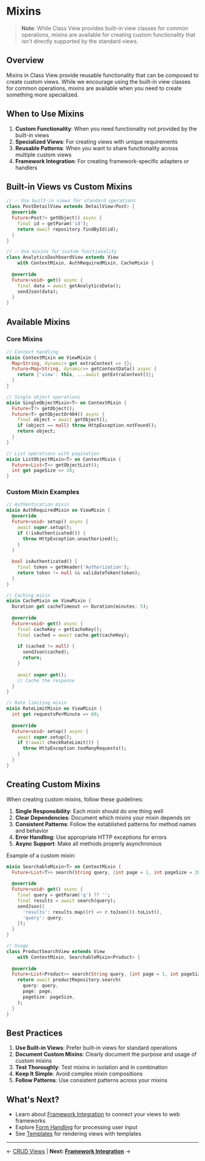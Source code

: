 # Mixins

> **Note**: While Class View provides built-in view classes for common operations, mixins are available for creating
> custom functionality that isn't directly supported by the standard views.

## Overview

Mixins in Class View provide reusable functionality that can be composed to create custom views. While we encourage
using the built-in view classes for common operations, mixins are available when you need to create something more
specialized.

## When to Use Mixins

1. **Custom Functionality**: When you need functionality not provided by the built-in views
2. **Specialized Views**: For creating views with unique requirements
3. **Reusable Patterns**: When you want to share functionality across multiple custom views
4. **Framework Integration**: For creating framework-specific adapters or handlers

## Built-in Views vs Custom Mixins

```dart
// ✅ Use built-in views for standard operations
class PostDetailView extends DetailView<Post> {
  @override
  Future<Post?> getObject() async {
    final id = getParam('id');
    return await repository.findById(id);
  }
}

// ✅ Use mixins for custom functionality
class AnalyticsDashboardView extends View 
    with ContextMixin, AuthRequiredMixin, CacheMixin {
  
  @override
  Future<void> get() async {
    final data = await getAnalyticsData();
    sendJson(data);
  }
}
```

## Available Mixins

### Core Mixins

```dart
// Context handling
mixin ContextMixin on ViewMixin {
  Map<String, dynamic> get extraContext => {};
  Future<Map<String, dynamic>> getContextData() async {
    return {'view': this, ...await getExtraContext()};
  }
}

// Single object operations
mixin SingleObjectMixin<T> on ContextMixin {
  Future<T?> getObject();
  Future<T> getObjectOr404() async {
    final object = await getObject();
    if (object == null) throw HttpException.notFound();
    return object;
  }
}

// List operations with pagination
mixin ListObjectMixin<T> on ContextMixin {
  Future<List<T>> getObjectList();
  int get pageSize => 20;
}
```

### Custom Mixin Examples

```dart
// Authentication mixin
mixin AuthRequiredMixin on ViewMixin {
  @override
  Future<void> setup() async {
    await super.setup();
    if (!isAuthenticated()) {
      throw HttpException.unauthorized();
    }
  }
  
  bool isAuthenticated() {
    final token = getHeader('Authorization');
    return token != null && validateToken(token);
  }
}

// Caching mixin
mixin CacheMixin on ViewMixin {
  Duration get cacheTimeout => Duration(minutes: 5);
  
  @override
  Future<void> get() async {
    final cacheKey = getCacheKey();
    final cached = await cache.get(cacheKey);
    
    if (cached != null) {
      sendJson(cached);
      return;
    }
    
    await super.get();
    // Cache the response
  }
}

// Rate limiting mixin
mixin RateLimitMixin on ViewMixin {
  int get requestsPerMinute => 60;
  
  @override
  Future<void> setup() async {
    await super.setup();
    if (!await checkRateLimit()) {
      throw HttpException.tooManyRequests();
    }
  }
}
```

## Creating Custom Mixins

When creating custom mixins, follow these guidelines:

1. **Single Responsibility**: Each mixin should do one thing well
2. **Clear Dependencies**: Document which mixins your mixin depends on
3. **Consistent Patterns**: Follow the established patterns for method names and behavior
4. **Error Handling**: Use appropriate HTTP exceptions for errors
5. **Async Support**: Make all methods properly asynchronous

Example of a custom mixin:

```dart
mixin SearchableMixin<T> on ContextMixin {
  Future<List<T>> search(String query, {int page = 1, int pageSize = 20});
  
  @override
  Future<void> get() async {
    final query = getParam('q') ?? '';
    final results = await search(query);
    sendJson({
      'results': results.map((r) => r.toJson()).toList(),
      'query': query,
    });
  }
}

// Usage
class ProductSearchView extends View 
    with ContextMixin, SearchableMixin<Product> {
  
  @override
  Future<List<Product>> search(String query, {int page = 1, int pageSize = 20}) async {
    return await productRepository.search(
      query: query,
      page: page,
      pageSize: pageSize,
    );
  }
}
```

## Best Practices

1. **Use Built-in Views**: Prefer built-in views for standard operations
2. **Document Custom Mixins**: Clearly document the purpose and usage of custom mixins
3. **Test Thoroughly**: Test mixins in isolation and in combination
4. **Keep It Simple**: Avoid complex mixin compositions
5. **Follow Patterns**: Use consistent patterns across your mixins

## What's Next?

- Learn about [Framework Integration](06-framework-integration.md) to connect your views to web frameworks
- Explore [Form Handling](07-forms-overview.md) for processing user input
- See [Templates](11-templates.md) for rendering views with templates

---

← [CRUD Views](04-crud-views.md) | **Next: [Framework Integration](06-framework-integration.md)** → 